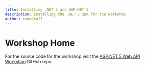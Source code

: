```yaml
---
title: Installing .NET 5 and ASP.NET 5
description: Installing the .NET 5 SDK for the workshop
author: cwoodruff
---
```

# Workshop Home

For the source code for the workshop visit the [ASP.NET 5 Web API Workshop](https://github.com/cwoodruff/aspnet-5-web-api-workshop) GitHub repo.
